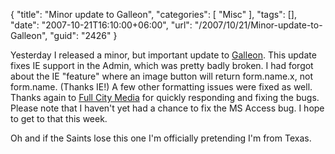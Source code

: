 {
	"title": "Minor update to Galleon",
	"categories": [
		"Misc"
	],
	"tags": [],
	"date": "2007-10-21T16:10:00+06:00",
	"url": "/2007/10/21/Minor-update-to-Galleon",
	"guid": "2426"
}

Yesterday I released a minor, but important update to <a href="http://galleon.riaforge.org">Galleon</a>. This update fixes IE support in the Admin, which was pretty badly broken. I had forgot about the IE "feature" where an image button will return form.name.x, not form.name. (Thanks IE!) A few other formatting issues were fixed as well. Thanks again to <a href="http://www.fullcitymedia.com/">Full City Media</a> for quickly responding and fixing the bugs. Please note that I haven't yet had a chance to fix the MS Access bug. I hope to get to that this week.

Oh and if the Saints lose this one I'm officially pretending I'm from Texas.